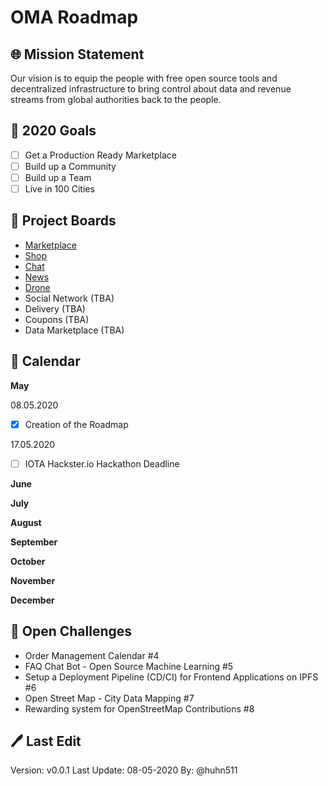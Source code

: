 # OMA Roadmap

## 🌐 Mission Statement
Our vision is to equip the people with free open source tools and decentralized infrastructure to bring control about data and revenue streams from global authorities back to the people.

## 🎯 2020 Goals
- [ ] Get a Production Ready Marketplace
- [ ] Build up a Community
- [ ] Build up a Team
- [ ] Live in 100 Cities

## 📝 Project Boards
- [Marketplace](https://github.com/open-marketplace-applications/marketplace/projects/1)
- [Shop](https://github.com/open-marketplace-applications/shop/projects/1)
- [Chat](https://github.com/open-marketplace-applications/chat/projects/1)
- [News](https://github.com/open-marketplace-applications/news/projects/1)
- [Drone](https://github.com/open-marketplace-applications/drone/projects/1)
- Social Network (TBA)
- Delivery (TBA)
- Coupons (TBA)
- Data Marketplace (TBA)


## 📅 Calendar 

**May**

08.05.2020
- [x] Creation of the Roadmap 

17.05.2020
- [ ] IOTA Hackster.io Hackathon Deadline 

**June**

**July**

**August**

**September**

**October**

**November**

**December**

## 💪 Open Challenges

- Order Management Calendar #4
- FAQ Chat Bot - Open Source Machine Learning  #5
- Setup a Deployment Pipeline (CD/CI) for Frontend Applications on IPFS #6
- Open Street Map - City Data Mapping #7
- Rewarding system for OpenStreetMap Contributions #8


## 🖊 Last Edit
Version: v0.0.1
Last Update: 08-05-2020
By: @huhn511